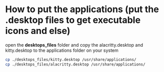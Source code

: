 # How to put the applications (put the .desktop files to get executable icons and else)

open the **desktops_files** folder and copy the alacritty.desktop and kitty.desktop to the applications folder on your system

```bash
cp ./desktops_files/kitty.desktop /usr/share/applications/
cp ./desktops_files/alacritty.desktop /usr/share/applications/
```
